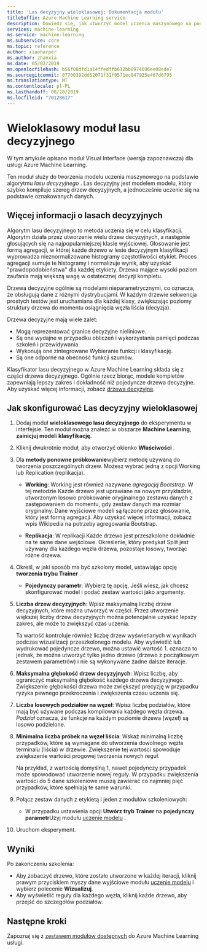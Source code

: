 ```yaml
---
title: 'Las decyzyjny wieloklasowej: Dokumentacja modułu'
titleSuffix: Azure Machine Learning service
description: Dowiedz się, jak utworzyć model uczenia maszynowego na podstawie algorytmu *lasu decyzyjnego* za pomocą wieloklasowego modułu lasu w Azure Machine Learning Service.
services: machine-learning
ms.service: machine-learning
ms.subservice: core
ms.topic: reference
author: xiaoharper
ms.author: zhanxia
ms.date: 05/02/2019
ms.openlocfilehash: b56f08dfd1a14ffedffb612bb8974086ee08ede7
ms.sourcegitcommit: 07700392dd52071f31f0571ec847925e467d6795
ms.translationtype: MT
ms.contentlocale: pl-PL
ms.lasthandoff: 08/28/2019
ms.locfileid: "70128617"
---
```

# <a name="multiclass-decision-forest-module"></a>Wieloklasowy moduł lasu decyzyjnego

W tym artykule opisano moduł Visual Interface (wersja zapoznawcza) dla usługi Azure Machine Learning.

Ten moduł służy do tworzenia modelu uczenia maszynowego na podstawie algorytmu *lasu decyzyjnego* . Las decyzyjny jest modelem modelu, który szybko kompiluje szereg drzew decyzyjnych, a jednocześnie uczenie się na podstawie oznakowanych danych.

## <a name="more-about-decision-forests"></a>Więcej informacji o lasach decyzyjnych

Algorytm lasu decyzyjnego to metoda uczenia się w celu klasyfikacji. Algorytm działa przez utworzenie wielu drzew decyzyjnych, a następnie głosujących się na najpopularniejszej klasie wyjściowej. Głosowanie jest formą agregacji, w której każde drzewo w lesie decyzyjnym klasyfikacji wyprowadza nieznormalizowane histogramy częstotliwości etykiet. Proces agregacji sumuje te histogramy i normalizuje wynik, aby uzyskać "prawdopodobieństwa" dla każdej etykiety. Drzewa mające wysoki poziom zaufania mają większą wagę w ostatecznej decyzji kompletu.

Drzewa decyzyjne ogólnie są modelami nieparametrycznymi, co oznacza, że obsługują dane z różnymi dystrybucjami. W każdym drzewie sekwencja prostych testów jest uruchamiana dla każdej klasy, zwiększając poziomy struktury drzewa do momentu osiągnięcia węzła liścia (decyzja).

Drzewa decyzyjne mają wiele zalet:

+ Mogą reprezentować granice decyzyjne nieliniowe.
+ Są one wydajne w przypadku obliczeń i wykorzystania pamięci podczas szkoleń i przewidywania.
+ Wykonują one zintegrowane Wybieranie funkcji i klasyfikację.
+ Są one odporne na obecność funkcji szumów.

Klasyfikator lasu decyzyjnego w Azure Machine Learning składa się z części drzewa decyzyjnego. Ogólnie rzecz biorąc, modele kompletów zapewniają lepszy zakres i dokładność niż pojedyncze drzewa decyzyjne. Aby uzyskać więcej informacji, zobacz [drzewa decyzyjne](https://go.microsoft.com/fwlink/?LinkId=403677).

## <a name="how-to-configure-multiclass-decision-forest"></a>Jak skonfigurować Las decyzyjny wieloklasowej



1. Dodaj moduł **wieloklasowego lasu decyzyjnego** do eksperymentu w interfejsie. Ten moduł można znaleźć w obszarze **Machine Learning**, **zainicjuj model**i **klasyfikację**.

2. Kliknij dwukrotnie moduł, aby otworzyć okienko **Właściwości** .

3. Dla **metody ponowne próbkowanie**wybierz metodę używaną do tworzenia poszczególnych drzew.  Możesz wybrać jedną z opcji Working lub Replication (replikacja).

    + **Working**: Working jest również nazywane *agregacją Bootstrap*. W tej metodzie Każde drzewo jest uprawiane na nowym przykładzie, utworzonym losowo próbkowanie oryginalnego zestawu danych z zastępowaniem do momentu, gdy zestaw danych ma rozmiar oryginalny. Dane wyjściowe modeli są łączone przez głosowanie, który jest formą agregacji. Aby uzyskać więcej informacji, zobacz wpis Wikipedia na potrzeby agregowania Bootstrap.

    + **Replikacja**: W replikacji Każde drzewo jest przeszkolone dokładnie na te same dane wejściowe. Określenie, który predykat Split jest używany dla każdego węzła drzewa, pozostaje losowy, tworząc różne drzewa.

   

4. Określ, w jaki sposób ma być szkolony model, ustawiając opcję **tworzenia trybu Trainer** .

    + **Pojedynczy parametr**: Wybierz tę opcję, Jeśli wiesz, jak chcesz skonfigurować model i podać zestaw wartości jako argumenty.


5. **Liczba drzew decyzyjnych**: Wpisz maksymalną liczbę drzew decyzyjnych, które można utworzyć w części. Przez utworzenie większej liczby drzew decyzyjnych można potencjalnie uzyskać lepszy zakres, ale może to zwiększyć czas uczenia.

    Ta wartość kontroluje również liczbę drzew wyświetlanych w wynikach podczas wizualizacji przeszkolonego modelu. Aby wyświetlić lub wydrukować pojedyncze drzewo, można ustawić wartość 1. oznacza to jednak, że można utworzyć tylko jedno drzewo (drzewo z początkowym zestawem parametrów) i nie są wykonywane żadne dalsze iteracje.

6. **Maksymalna głębokość drzew decyzyjnych**: Wpisz liczbę, aby ograniczyć maksymalną głębokość każdego drzewa decyzyjnego. Zwiększenie głębokości drzewa może zwiększyć precyzję w przypadku ryzyka pewnego przekroczenia i zwiększenia czasu uczenia się.

7. **Liczba losowych podziałów na węzeł**: Wpisz liczbę podziałów, które mają być używane podczas kompilowania każdego węzła drzewa. *Podział* oznacza, że funkcje na każdym poziomie drzewa (węzeł) są losowo podzielone.

8. **Minimalna liczba próbek na węzeł liścia**: Wskaż minimalną liczbę przypadków, które są wymagane do utworzenia dowolnego węzła terminalu (liścia) w drzewie. Zwiększenie tej wartości spowoduje zwiększenie wartości progowej tworzenia nowych reguł.

    Na przykład, z wartością domyślną 1, nawet pojedynczy przypadek może spowodować utworzenie nowej reguły. W przypadku zwiększenia wartości do 5 dane szkoleniowe muszą zawierać co najmniej pięć przypadków, które spełniają te same warunki.



10. Połącz zestaw danych z etykietą i jeden z modułów szkoleniowych:

    + W przypadku ustawienia opcji **Utwórz tryb Trainer** na **pojedynczy parametr**Użyj modułu [uczenie modelu](./train-model.md) .

11. Uruchom eksperyment.

## <a name="results"></a>Wyniki

Po zakończeniu szkolenia:

+ Aby zobaczyć drzewo, które zostało utworzone w każdej iteracji, kliknij prawym przyciskiem myszy dane wyjściowe modułu [uczenie modelu](./train-model.md) i wybierz polecenie **Wizualizuj**.
+ Aby wyświetlić reguły dla każdego węzła, kliknij każde drzewo, aby przejść do szczegółów podziałów.


## <a name="next-steps"></a>Następne kroki

Zapoznaj się z [zestawem modułów dostępnych](module-reference.md) do Azure Machine Learning usługi. 